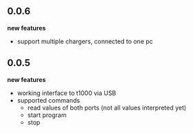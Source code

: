 
## 0.0.6

**new features**
* support multiple chargers, connected to one pc

## 0.0.5

**new features**
* working interface to t1000 via USB
* supported commands
    * read values of both ports (not all values interpreted yet)
    * start program
    * stop
